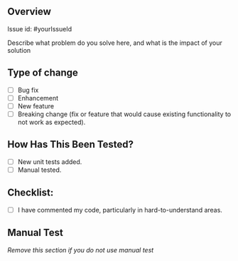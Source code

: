 ## Overview

Issue id: #yourIssueId

Describe what problem do you solve here, and what is the impact of your solution

## Type of change

- [ ] Bug fix
- [ ] Enhancement
- [ ] New feature
- [ ] Breaking change (fix or feature that would cause existing functionality to not work as expected).

## How Has This Been Tested?

- [ ] New unit tests added.
- [ ] Manual tested.

## Checklist:

- [ ] I have commented my code, particularly in hard-to-understand areas.

## Manual Test
*Remove this section if you do not use manual test*